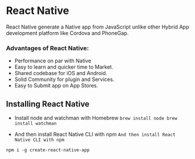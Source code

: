 # React Native

React Native generate a Native app from JavaScript unlike other Hybrid App development platform like Cordova and PhoneGap.

### Advantages of React Native:
- Performance on par with Native
- Easy to learn and quicker time to Market.
- Shared codebase for iOS and Android.
- Solid Community for plugin and Services.
- Easy to Submit app on App Stores.

## Installing React Native
- Install node and watchman with Homebrew
`
brew install node
brew install watchman
`

- And then install React Native CLI with npm
`And then install React Native CLI with npm`


`npm i -g create-react-native-app`
